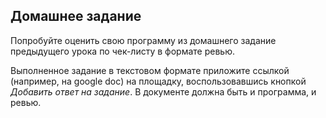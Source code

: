 ## Домашнее задание

Попробуйте оценить свою программу из домашнего задание предыдущего урока по чек-листу  в формате ревью.

Выполненное задание в текстовом формате приложите ссылкой (например, на google doc) на площадку, воспользовавшись кнопкой *Добавить ответ на задание*. В документе должна быть и программа, и ревью.